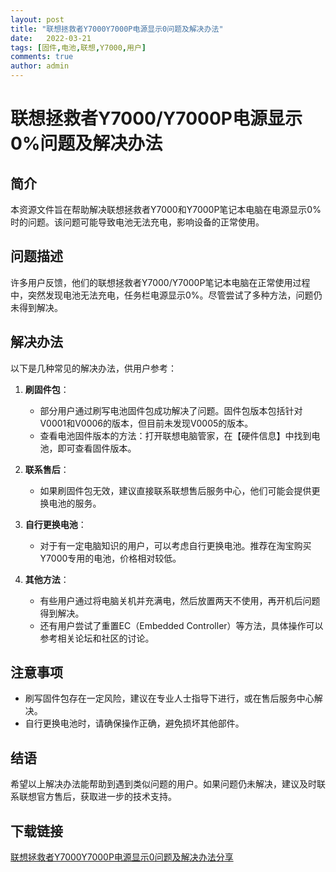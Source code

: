 ```yaml
---
layout: post
title: "联想拯救者Y7000Y7000P电源显示0问题及解决办法"
date:   2022-03-21
tags: [固件,电池,联想,Y7000,用户]
comments: true
author: admin
---
```

# 联想拯救者Y7000/Y7000P电源显示0%问题及解决办法

## 简介
本资源文件旨在帮助解决联想拯救者Y7000和Y7000P笔记本电脑在电源显示0%时的问题。该问题可能导致电池无法充电，影响设备的正常使用。

## 问题描述
许多用户反馈，他们的联想拯救者Y7000/Y7000P笔记本电脑在正常使用过程中，突然发现电池无法充电，任务栏电源显示0%。尽管尝试了多种方法，问题仍未得到解决。

## 解决办法
以下是几种常见的解决办法，供用户参考：

1. **刷固件包**：
   - 部分用户通过刷写电池固件包成功解决了问题。固件包版本包括针对V0001和V0006的版本，但目前未发现V0005的版本。
   - 查看电池固件版本的方法：打开联想电脑管家，在【硬件信息】中找到电池，即可查看固件版本。

2. **联系售后**：
   - 如果刷固件包无效，建议直接联系联想售后服务中心，他们可能会提供更换电池的服务。

3. **自行更换电池**：
   - 对于有一定电脑知识的用户，可以考虑自行更换电池。推荐在淘宝购买Y7000专用的电池，价格相对较低。

4. **其他方法**：
   - 有些用户通过将电脑关机并充满电，然后放置两天不使用，再开机后问题得到解决。
   - 还有用户尝试了重置EC（Embedded Controller）等方法，具体操作可以参考相关论坛和社区的讨论。

## 注意事项
- 刷写固件包存在一定风险，建议在专业人士指导下进行，或在售后服务中心解决。
- 自行更换电池时，请确保操作正确，避免损坏其他部件。

## 结语
希望以上解决办法能帮助到遇到类似问题的用户。如果问题仍未解决，建议及时联系联想官方售后，获取进一步的技术支持。

## 下载链接

[联想拯救者Y7000Y7000P电源显示0问题及解决办法分享](https://pan.quark.cn/s/05602c14c050)